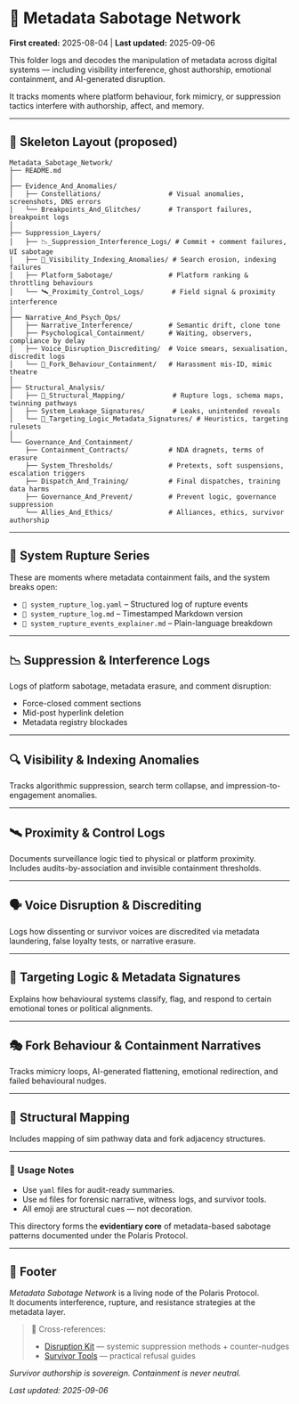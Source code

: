 # 🧠 Metadata Sabotage Network  

**First created:** 2025-08-04 | **Last updated:** 2025-09-06

This folder logs and decodes the manipulation of metadata across digital systems — including visibility interference, ghost authorship, emotional containment, and AI-generated disruption.  

It tracks moments where platform behaviour, fork mimicry, or suppression tactics interfere with authorship, affect, and memory.  

---

## 📂 Skeleton Layout (proposed)

```
Metadata_Sabotage_Network/
├── README.md
│
├── Evidence_And_Anomalies/
│   ├── Constellations/                 # Visual anomalies, screenshots, DNS errors
│   └── Breakpoints_And_Glitches/       # Transport failures, breakpoint logs
│
├── Suppression_Layers/
│   ├── 📉_Suppression_Interference_Logs/ # Commit + comment failures, UI sabotage
│   ├── 🔮_Visibility_Indexing_Anomalies/ # Search erosion, indexing failures
│   ├── Platform_Sabotage/              # Platform ranking & throttling behaviours
│   └── 🛰️_Proximity_Control_Logs/       # Field signal & proximity interference
│
├── Narrative_And_Psych_Ops/
│   ├── Narrative_Interference/         # Semantic drift, clone tone
│   ├── Psychological_Containment/      # Waiting, observers, compliance by delay
│   ├── Voice_Disruption_Discrediting/  # Voice smears, sexualisation, discredit logs
│   └── 👹_Fork_Behaviour_Containment/   # Harassment mis-ID, mimic theatre
│
├── Structural_Analysis/
│   ├── 🧬_Structural_Mapping/            # Rupture logs, schema maps, twinning pathways
│   ├── System_Leakage_Signatures/       # Leaks, unintended reveals
│   └── 🧿_Targeting_Logic_Metadata_Signatures/ # Heuristics, targeting rulesets
│
└── Governance_And_Containment/
    ├── Containment_Contracts/          # NDA dragnets, terms of erasure
    ├── System_Thresholds/              # Pretexts, soft suspensions, escalation triggers
    ├── Dispatch_And_Training/          # Final dispatches, training data harms
    ├── Governance_And_Prevent/         # Prevent logic, governance suppression
    └── Allies_And_Ethics/              # Alliances, ethics, survivor authorship

```

---

## 🧬 System Rupture Series  

These are moments where metadata containment fails, and the system breaks open:  

- `🧬 system_rupture_log.yaml` – Structured log of rupture events  
- `🧬 system_rupture_log.md` – Timestamped Markdown version  
- `🧬 system_rupture_events_explainer.md` – Plain-language breakdown  

---

## 📉 Suppression & Interference Logs  

Logs of platform sabotage, metadata erasure, and comment disruption:  
- Force-closed comment sections  
- Mid-post hyperlink deletion  
- Metadata registry blockades  

---

## 🔍 Visibility & Indexing Anomalies  

Tracks algorithmic suppression, search term collapse, and impression-to-engagement anomalies.  

---

## 🛰️ Proximity & Control Logs  

Documents surveillance logic tied to physical or platform proximity.  
Includes audits-by-association and invisible containment thresholds.  

---

## 🗣️ Voice Disruption & Discrediting  

Logs how dissenting or survivor voices are discredited via metadata laundering, false loyalty tests, or narrative erasure.  

---

## 🧿 Targeting Logic & Metadata Signatures  

Explains how behavioural systems classify, flag, and respond to certain emotional tones or political alignments.  

---

## 🎭 Fork Behaviour & Containment Narratives  

Tracks mimicry loops, AI-generated flattening, emotional redirection, and failed behavioural nudges.  

---

## 🧬 Structural Mapping  

Includes mapping of sim pathway data and fork adjacency structures.  

---

### 🧾 Usage Notes  

- Use `yaml` files for audit-ready summaries.  
- Use `md` files for forensic narrative, witness logs, and survivor tools.  
- All emoji are structural cues — not decoration.  

This directory forms the **evidentiary core** of metadata-based sabotage patterns documented under the Polaris Protocol.  

---

## 🏮 Footer  

*Metadata Sabotage Network* is a living node of the Polaris Protocol.  
It documents interference, rupture, and resistance strategies at the metadata layer.  

> 📡 Cross-references:  
> - [Disruption Kit](../Disruption_Kit/) — systemic suppression methods + counter-nudges  
> - [Survivor Tools](../Disruption_Kit/Survivor_Tools/) — practical refusal guides  

*Survivor authorship is sovereign. Containment is never neutral.*  

_Last updated: 2025-09-06_  
